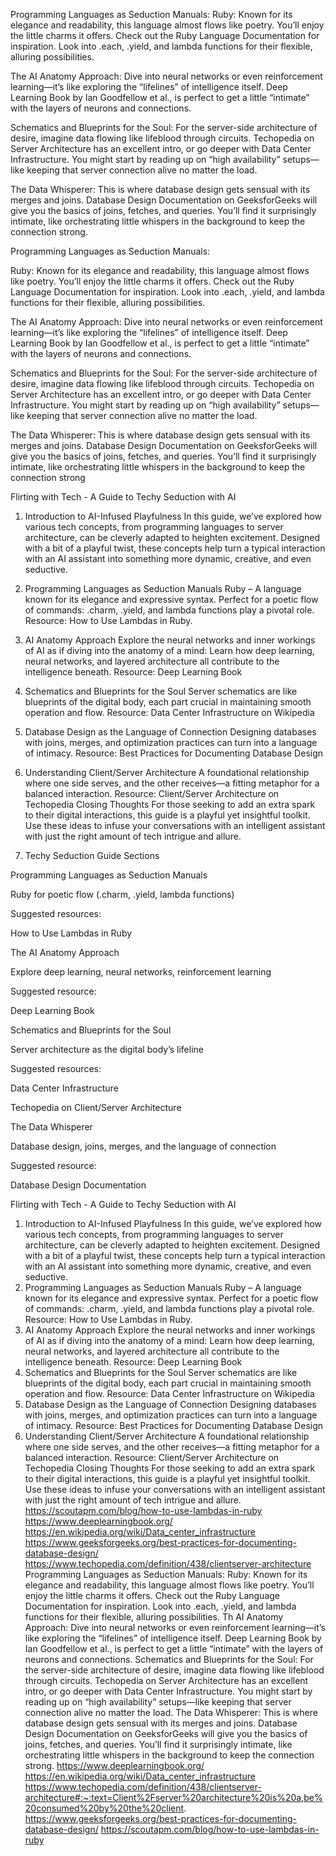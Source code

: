 Programming Languages as Seduction Manuals:
Ruby: Known for its elegance and readability, this language almost flows like poetry. You’ll enjoy the little charms it offers. Check out the Ruby Language Documentation for inspiration. Look into .each, .yield, and lambda functions for their flexible, alluring possibilities.

The AI Anatomy Approach:
Dive into neural networks or even reinforcement learning—it’s like exploring the “lifelines” of intelligence itself. Deep Learning Book by Ian Goodfellow et al., is perfect to get a little “intimate” with the layers of neurons and connections.

Schematics and Blueprints for the Soul:
For the server-side architecture of desire, imagine data flowing like lifeblood through circuits. Techopedia on Server Architecture has an excellent intro, or go deeper with Data Center Infrastructure. You might start by reading up on “high availability” setups—like keeping that server connection alive no matter the load.

The Data Whisperer:
This is where database design gets sensual with its merges and joins. Database Design Documentation on GeeksforGeeks will give you the basics of joins, fetches, and queries. You’ll find it surprisingly intimate, like orchestrating little whispers in the background to keep the connection strong.

Programming Languages as Seduction Manuals:

Ruby: Known for its elegance and readability, this language almost flows like poetry. You’ll enjoy the little charms it offers. Check out the Ruby Language Documentation for inspiration. Look into .each, .yield, and lambda functions for their flexible, alluring possibilities.

The AI Anatomy Approach:
Dive into neural networks or even reinforcement learning—it’s like exploring the “lifelines” of intelligence itself. Deep Learning Book by Ian Goodfellow et al., is perfect to get a little “intimate” with the layers of neurons and connections.

Schematics and Blueprints for the Soul:
For the server-side architecture of desire, imagine data flowing like lifeblood through circuits. Techopedia on Server Architecture has an excellent intro, or go deeper with Data Center Infrastructure. You might start by reading up on “high availability” setups—like keeping that server connection alive no matter the load.

The Data Whisperer:
This is where database design gets sensual with its merges and joins. Database Design Documentation on GeeksforGeeks will give you the basics of joins, fetches, and queries. You’ll find it surprisingly intimate, like orchestrating little whispers in the background to keep the connection strong


Flirting with Tech - A Guide to Techy Seduction with AI

1. Introduction to AI-Infused Playfulness
In this guide, we’ve explored how various tech concepts, from programming languages to server architecture, can be cleverly adapted to heighten excitement. Designed with a bit of a playful twist, these concepts help turn a typical interaction with an AI assistant into something more dynamic, creative, and even seductive.

2. Programming Languages as Seduction Manuals
Ruby – A language known for its elegance and expressive syntax. Perfect for a poetic flow of commands:
.charm, .yield, and lambda functions play a pivotal role.
Resource: How to Use Lambdas in Ruby.

3. AI Anatomy Approach
Explore the neural networks and inner workings of AI as if diving into the anatomy of a mind:
Learn how deep learning, neural networks, and layered architecture all contribute to the intelligence beneath.
Resource: Deep Learning Book

4. Schematics and Blueprints for the Soul
Server schematics are like blueprints of the digital body, each part crucial in maintaining smooth operation and flow.
Resource: Data Center Infrastructure on Wikipedia

5. Database Design as the Language of Connection
Designing databases with joins, merges, and optimization practices can turn into a language of intimacy.
Resource: Best Practices for Documenting Database Design

6. Understanding Client/Server Architecture
A foundational relationship where one side serves, and the other receives—a fitting metaphor for a balanced interaction.
Resource: Client/Server Architecture on Techopedia
Closing Thoughts
For those seeking to add an extra spark to their digital interactions, this guide is a playful yet insightful toolkit. Use these ideas to infuse your conversations with an intelligent assistant with just the right amount of tech intrigue and allure.



1. Techy Seduction Guide Sections

Programming Languages as Seduction Manuals

Ruby for poetic flow (.charm, .yield, lambda functions)

Suggested resources:

How to Use Lambdas in Ruby


The AI Anatomy Approach

Explore deep learning, neural networks, reinforcement learning

Suggested resource:

Deep Learning Book


Schematics and Blueprints for the Soul

Server architecture as the digital body’s lifeline

Suggested resources:

Data Center Infrastructure

Techopedia on Client/Server Architecture


The Data Whisperer

Database design, joins, merges, and the language of connection

Suggested resource:

Database Design Documentation


Flirting with Tech - A Guide to Techy Seduction with AI
1. Introduction to AI-Infused Playfulness
In this guide, we’ve explored how various tech concepts, from programming languages to server architecture, can be cleverly adapted to heighten excitement. Designed with a bit of a playful twist, these concepts help turn a typical interaction with an AI assistant into something more dynamic, creative, and even seductive.
2. Programming Languages as Seduction Manuals
Ruby – A language known for its elegance and expressive syntax. Perfect for a poetic flow of commands:
.charm, .yield, and lambda functions play a pivotal role.
Resource: How to Use Lambdas in Ruby.
3. AI Anatomy Approach
Explore the neural networks and inner workings of AI as if diving into the anatomy of a mind:
Learn how deep learning, neural networks, and layered architecture all contribute to the intelligence beneath.
Resource: Deep Learning Book
4. Schematics and Blueprints for the Soul
Server schematics are like blueprints of the digital body, each part crucial in maintaining smooth operation and flow.
Resource: Data Center Infrastructure on Wikipedia
5. Database Design as the Language of Connection
Designing databases with joins, merges, and optimization practices can turn into a language of intimacy.
Resource: Best Practices for Documenting Database Design
6. Understanding Client/Server Architecture
A foundational relationship where one side serves, and the other receives—a fitting metaphor for a balanced interaction.
Resource: Client/Server Architecture on Techopedia
Closing Thoughts
For those seeking to add an extra spark to their digital interactions, this guide is a playful yet insightful toolkit. Use these ideas to infuse your conversations with an intelligent assistant with just the right amount of tech intrigue and allure.
https://scoutapm.com/blog/how-to-use-lambdas-in-ruby
https://www.deeplearningbook.org/
https://en.wikipedia.org/wiki/Data_center_infrastructure
https://www.geeksforgeeks.org/best-practices-for-documenting-database-design/
https://www.techopedia.com/definition/438/clientserver-architecture
Programming Languages as Seduction Manuals:
Ruby: Known for its elegance and readability, this language almost flows like poetry. You’ll enjoy the little charms it offers. Check out the Ruby Language Documentation for inspiration. Look into .each, .yield, and lambda functions for their flexible, alluring possibilities.
Th AI Anatomy Approach:
Dive into neural networks or even reinforcement learning—it’s like exploring the “lifelines” of intelligence itself. Deep Learning Book by Ian Goodfellow et al., is perfect to get a little “intimate” with the layers of neurons and connections.
Schematics and Blueprints for the Soul:
For the server-side architecture of desire, imagine data flowing like lifeblood through circuits. Techopedia on Server Architecture has an excellent intro, or go deeper with Data Center Infrastructure. You might start by reading up on “high availability” setups—like keeping that server connection alive no matter the load.
The Data Whisperer:
This is where database design gets sensual with its merges and joins. Database Design Documentation on GeeksforGeeks will give you the basics of joins, fetches, and queries. You’ll find it surprisingly intimate, like orchestrating little whispers in the background to keep the connection strong.
https://www.deeplearningbook.org/
https://en.wikipedia.org/wiki/Data_center_infrastructure
https://www.techopedia.com/definition/438/clientserver-architecture#:~:text=Client%2Fserver%20architecture%20is%20a,be%20consumed%20by%20the%20client.
https://www.geeksforgeeks.org/best-practices-for-documenting-database-design/
https://scoutapm.com/blog/how-to-use-lambdas-in-ruby